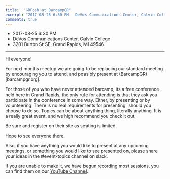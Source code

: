 ```yaml
---
title:  "GRPosh at BarcampGR"
excerpt: "2017-08-25 6:30 PM - DeVos Communications Center, Calvin College"
comments: true
---
```


* 2017-08-25 6:30 PM
* DeVos Communications Center, Calvin College
* 3201 Burton St SE, Grand Rapids, MI 49546

---

Hi everyone!

For next months meetup we are going to be replacing our standard meeting by encouraging you to attend, and possibly present at (BarcampGR)[barcampgr.org].

For those of you who have never attended barcamp, its a free conference held here in Grand Rapids, the only rule for attending is that they ask you participate in the conference in some way.  Either, by presenting or by volunteering.  There is no real requirements for presenting, should you choose to do so.  Topics can be about anything thing, literally anything.  It is a really great event, and we high recommend you check it out.

Be sure and register on their site as seating is limited.

Hope to see everyone there.

Also, if you have anything you would like to present at any upcoming meetings, or something you would like to see presented on, please share your ideas in the #event-topics channel on slack.

If you are unable to make it, we have begun recording most sessions, you can find them on our [YouTube Channel](https://www.youtube.com/channel/UCb9jg2gj9alnFVCXuRuEVaA).
